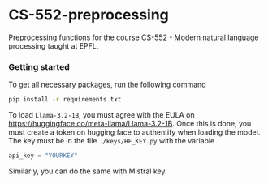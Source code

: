 # CS-552-preprocessing


Preprocessing functions for the course CS-552 - Modern natural language processing taught at EPFL.


### Getting started

To get all necessary packages, run the following command
```bash
pip install -r requirements.txt
```

To load `Llama-3.2-1B`, you must agree with the EULA on https://huggingface.co/meta-llama/Llama-3.2-1B. Once this is done, you must create a token on hugging face to authentify when loading the model. The key must be in the file `./keys/HF_KEY.py` with the variable
```python
api_key = "YOURKEY"
```

Similarly, you can do the same with Mistral key.